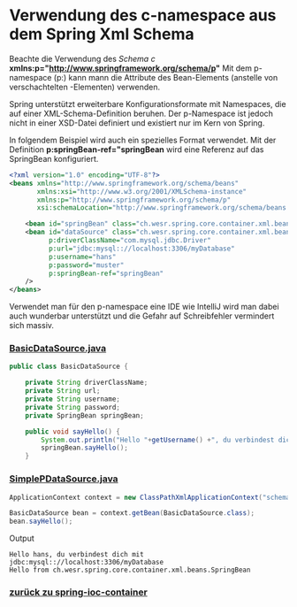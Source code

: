 # Verwendung des c-namespace aus dem Spring Xml Schema

Beachte die Verwendung des *Schema c* **xmlns:p="http://www.springframework.org/schema/p"**
Mit dem p-namespace (p:<variablenname>) kann mann die Attribute des Bean-Elements (anstelle von verschachtelten <property/>-Elementen) verwenden.

Spring unterstützt erweiterbare Konfigurationsformate mit Namespaces, die auf einer XML-Schema-Definition beruhen.
Der p-Namespace ist jedoch nicht in einer XSD-Datei definiert und existiert nur im Kern von Spring.

In folgendem Beispiel wird auch ein spezielles Format verwendet.
Mit der Definition **p:springBean-ref="springBean** wird eine Referenz auf das SpringBean konfiguriert.

```xml
<?xml version="1.0" encoding="UTF-8"?>
<beans xmlns="http://www.springframework.org/schema/beans"
       xmlns:xsi="http://www.w3.org/2001/XMLSchema-instance"
       xmlns:p="http://www.springframework.org/schema/p"
       xsi:schemaLocation="http://www.springframework.org/schema/beans http://www.springframework.org/schema/beans/spring-beans.xsd">

    <bean id="springBean" class="ch.wesr.spring.core.container.xml.beans.SpringBean"/>
    <bean id="dataSource" class="ch.wesr.spring.core.container.xml.beans.BasicDataSource"
          p:driverClassName="com.mysql.jdbc.Driver"
          p:url="jdbc:mysql:://localhost:3306/myDatabase"
          p:username="hans"
          p:password="muster"
          p:springBean-ref="springBean"
    />
</beans>
```
Verwendet man für den p-namespace eine IDE wie IntelliJ wird man dabei auch wunderbar unterstützt und die Gefahr auf Schreibfehler vermindert sich massiv.
### [BasicDataSource.java](../../../src/main/java/ch/wesr/spring/core/container/xml/beans/BasicDataSource.java)
````java
public class BasicDataSource {

    private String driverClassName;
    private String url;
    private String username;
    private String password;
    private SpringBean springBean;

    public void sayHello() {
        System.out.println("Hello "+getUsername() +", du verbindest dich mit " +getUrl());
        springBean.sayHello();
    }
````
### [SimplePDataSource.java](../../../src/main/java/ch/wesr/spring/core/container/xml/dependencyinjection/schemanamespaces/SimplePDataSource.java)
````java
ApplicationContext context = new ClassPathXmlApplicationContext("schema-namespaces/p-basic-datasource.xml");

BasicDataSource bean = context.getBean(BasicDataSource.class);
bean.sayHello();
````

Output
````text
Hello hans, du verbindest dich mit jdbc:mysql:://localhost:3306/myDatabase
Hello from ch.wesr.spring.core.container.xml.beans.SpringBean
````

### [zurück zu spring-ioc-container](../../../spring-ioc-container.md)
